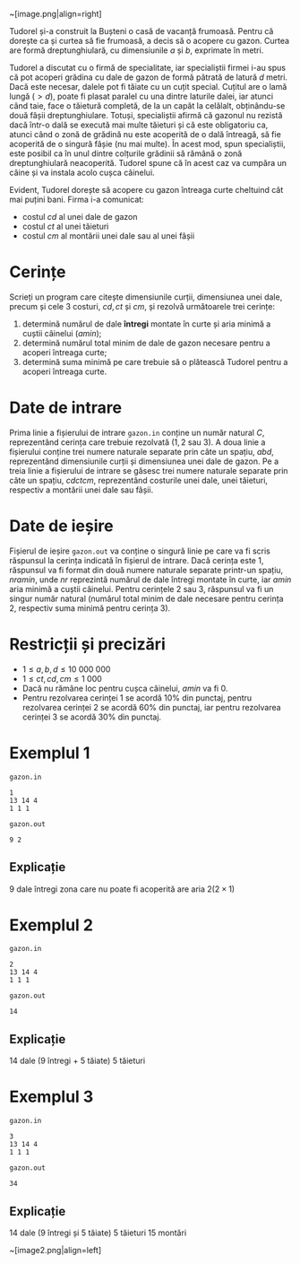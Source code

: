 ~[image.png|align=right]

Tudorel și-a construit la Bușteni o casă de vacanță frumoasă. Pentru că dorește ca și curtea să fie frumoasă, a decis să o acopere cu gazon. Curtea are formă dreptunghiulară, cu dimensiunile $a$ și $b$, exprimate în metri.

Tudorel a discutat cu o firmă de specialitate, iar specialiștii firmei i-au spus că pot acoperi grădina cu dale de gazon de formă pătrată de latură $d$ metri. Dacă este necesar, dalele pot fi tăiate cu un cuțit special. Cuțitul are o lamă lungă ($\gt d$), poate fi plasat paralel cu una dintre laturile dalei, iar atunci când taie, face o tăietură completă, de la un capăt la celălalt, obținându-se două fâșii dreptunghiulare. Totuși, specialiștii afirmă că gazonul nu rezistă dacă într-o dală se execută mai multe tăieturi și că este obligatoriu ca, atunci când o zonă de grădină nu este acoperită de o dală întreagă, să fie acoperită de o singură fâșie (nu mai multe). În acest mod, spun specialiștii, este posibil ca în unul dintre colțurile grădinii să rămână o zonă dreptunghiulară neacoperită. Tudorel spune că în acest caz va cumpăra un câine și va instala acolo cușca câinelui. 

Evident, Tudorel dorește să acopere cu gazon întreaga curte cheltuind cât mai puțini bani. Firma i-a comunicat:

- costul $cd$ al unei dale de gazon
- costul $ct$ al unei tăieturi
- costul $cm$ al montării unei dale sau al unei fâșii

# Cerințe

Scrieți un program care citește dimensiunile curții, dimensiunea unei dale, precum și cele $3$ costuri, $cd, ct$ și $cm$, și rezolvă următoarele trei cerințe:

1. determină numărul de dale **întregi** montate în curte și aria minimă a cuștii câinelui ($amin$);
2. determină numărul total minim de dale de gazon necesare pentru a acoperi întreaga curte;
3. determină suma minimă pe care trebuie să o plătească Tudorel pentru a acoperi întreaga curte.

# Date de intrare

Prima linie a fișierului de intrare `gazon.in` conține un număr natural $C$, reprezentând cerința care trebuie rezolvată ($1, 2$ sau $3$). A doua linie a fișierului conține trei numere naturale separate prin câte un spațiu, $a b d$, reprezentând dimensiunile curții și dimensiunea unei dale de gazon. Pe a treia linie a fișierului de intrare se găsesc trei numere naturale separate prin câte un spațiu, $cd ct cm$, reprezentând costurile unei dale, unei tăieturi, respectiv a montării unei dale sau fâșii.

# Date de ieșire

Fișierul de ieșire `gazon.out` va conține o singură linie pe care va fi scris răspunsul la cerința indicată în fișierul de intrare. Dacă cerința este $1$, răspunsul va fi format din două numere naturale separate printr-un spațiu, $nr amin$, unde $nr$ reprezintă numărul de dale întregi montate în curte, iar $amin$ aria minimă a cuștii câinelui. Pentru cerințele $2$ sau $3$, răspunsul va fi un singur număr natural (numărul total minim de dale necesare pentru cerința $2$, respectiv suma minimă pentru cerința $3$).

# Restricții și precizări

* $1 \leq a, b, d \leq 10 \ 000 \ 000$
* $1 \leq ct, cd, cm \leq 1 \ 000$
* Dacă nu rămâne loc pentru cușca câinelui, $amin$ va fi $0$.
* Pentru rezolvarea cerinței $1$ se acordă 10% din punctaj, pentru rezolvarea cerinței $2$ se acordă 60% din punctaj, iar pentru rezolvarea cerinței $3$ se acordă 30% din punctaj.

# Exemplul 1

`gazon.in`
```
1
13 14 4
1 1 1
```

`gazon.out`
```
9 2
```

## Explicație

$9$ dale întregi zona care nu poate fi acoperită are aria $2(2 × 1)$

# Exemplul 2


`gazon.in`
```
2
13 14 4
1 1 1
```

`gazon.out`
```
14
```

## Explicație

$14$ dale ($9$ întregi + $5$ tăiate) $5$ tăieturi

# Exemplul 3


`gazon.in`
```
3
13 14 4
1 1 1
```

`gazon.out`
```
34
```

## Explicație

$14$ dale ($9$ întregi și $5$ tăiate) $5$ tăieturi $15$ montări

~[image2.png|align=left]
